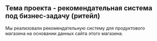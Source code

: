 ## Тема проекта - рекомендательная система под бизнес-задачу (ритейл)
Мы реализовали рекомендательную систему для продуктового магазина на основании данных сайта этого магазина.
